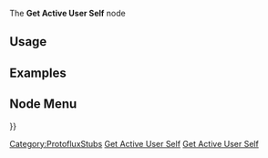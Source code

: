 <languages></languages> <translate>

The **Get Active User Self** node

## Usage

## Examples

## Node Menu

</translate> }}

[Category:ProtofluxStubs](Category:ProtofluxStubs "wikilink") [Get
Active User Self](Category:Protoflux{{#translation:}} "wikilink") [Get
Active User Self](Category:Protoflux:Slots{{#translation:}} "wikilink")